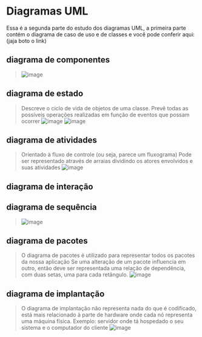 # Diagramas UML
Essa é a segunda parte do estudo dos diagramas UML, a primeira parte contém o diagrama de caso de uso e de classes e você pode conferir aqui: (jaja boto o link)

## diagrama de componentes
> ![image](https://github.com/nychavs/diagramas-uml/assets/101810029/0cc501ed-9c91-43b0-b087-693cef5b785f)


## diagrama de estado
> Descreve o ciclo de vida de objetos de uma classe.
> Prevê todas as possíveis operações realizadas em função de eventos que possam ocorrer
> ![image](https://github.com/nychavs/diagramas-uml/assets/101810029/c299c248-26cd-41b5-a0ff-cf045ff18120)
> ![image](https://github.com/nychavs/diagramas-uml/assets/101810029/50e5dee4-ed72-4235-b673-bcabcbd63055)


## diagrama de atividades
> Orientado à fluxo de controle (ou seja, parece um fluxograma)
> Pode ser representado através de arraias dividindo os atores envolvidos e suas atividades
> ![image](https://github.com/nychavs/diagramas-uml/assets/101810029/13dbcae1-ded4-4423-8b31-5cd7ebe86a88)

## diagrama de interação

## diagrama de sequência
> ![image](https://github.com/nychavs/diagramas-uml/assets/101810029/c60efc68-f158-4ca0-9f29-7ed583724c9a)

## diagrama de pacotes
> O diagrama de pacotes é utilizado para representar todos os pacotes da nossa aplicação
> Se uma alteração de um pacote influencia em outro, então deve ser representada uma relação de dependência, com duas setas, uma para cada retângulo.
> ![image](https://github.com/nychavs/diagramas-uml/assets/101810029/cbf9abd4-a948-41b0-92d3-8975ac20480c)

## diagrama de implantação
> O diagrama de implantação não representa nada do que é codificado, está mais relacionado à parte de hardware onde cada nó representa uma máquina física.
> Exemplo: servidor onde tá hospedado o seu sistema e o computador do cliente
> ![image](https://github.com/nychavs/diagramas-uml/assets/101810029/394eb6d4-6295-4378-a53d-3bba48646b0b)
